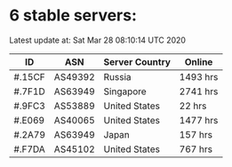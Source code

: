 # 6 stable servers:

Latest update at: Sat Mar 28 08:10:14 UTC 2020

| ID | ASN | Server Country | Online |
| -- | --- | -------------- | ------ |
| #.15CF | AS49392 | Russia | 1493 hrs |
| #.7F1D | AS63949 | Singapore | 2741 hrs |
| #.9FC3 | AS53889 | United States | 22 hrs |
| #.E069 | AS40065 | United States | 1477 hrs |
| #.2A79 | AS63949 | Japan | 157 hrs |
| #.F7DA | AS45102 | United States | 767 hrs |

